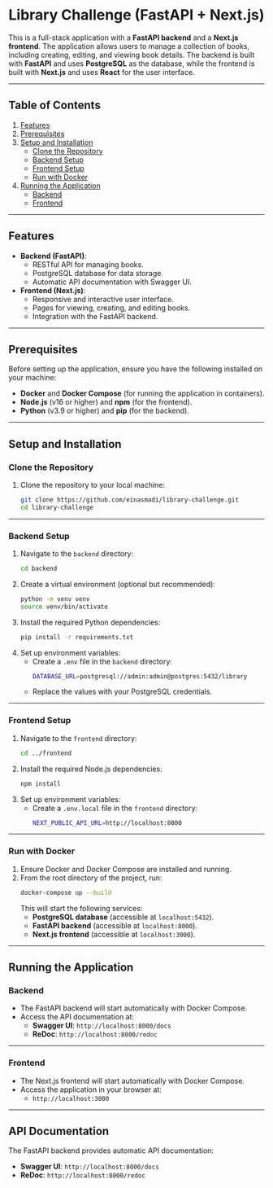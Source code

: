 # Library Challenge (FastAPI + Next.js)

This is a full-stack application with a **FastAPI backend** and a **Next.js frontend**. The application allows users to manage a collection of books, including creating, editing, and viewing book details. The backend is built with **FastAPI** and uses **PostgreSQL** as the database, while the frontend is built with **Next.js** and uses **React** for the user interface.

---

## **Table of Contents**
1. [Features](#features)
2. [Prerequisites](#prerequisites)
3. [Setup and Installation](#setup-and-installation)
   - [Clone the Repository](#clone-the-repository)
   - [Backend Setup](#backend-setup)
   - [Frontend Setup](#frontend-setup)
   - [Run with Docker](#run-with-docker)
4. [Running the Application](#running-the-application)
   - [Backend](#backend)
   - [Frontend](#frontend)

---

## **Features**
- **Backend (FastAPI)**:
  - RESTful API for managing books.
  - PostgreSQL database for data storage.
  - Automatic API documentation with Swagger UI.
- **Frontend (Next.js)**:
  - Responsive and interactive user interface.
  - Pages for viewing, creating, and editing books.
  - Integration with the FastAPI backend.

---

## **Prerequisites**
Before setting up the application, ensure you have the following installed on your machine:

- **Docker** and **Docker Compose** (for running the application in containers).
- **Node.js** (v16 or higher) and **npm** (for the frontend).
- **Python** (v3.9 or higher) and **pip** (for the backend).

---

## **Setup and Installation**

### **Clone the Repository**
1. Clone the repository to your local machine:
   ```bash
   git clone https://github.com/einasmadi/library-challenge.git
   cd library-challenge
   ```

---

### **Backend Setup**
1. Navigate to the `backend` directory:
   ```bash
   cd backend
   ```
2. Create a virtual environment (optional but recommended):
   ```bash
   python -m venv venv
   source venv/bin/activate
   ```
3. Install the required Python dependencies:
   ```bash
   pip install -r requirements.txt
   ```
4. Set up environment variables:
   - Create a `.env` file in the `backend` directory:
     ```bash
     DATABASE_URL=postgresql://admin:admin@postgres:5432/library
     ```
   - Replace the values with your PostgreSQL credentials.

---

### **Frontend Setup**
1. Navigate to the `frontend` directory:
   ```bash
   cd ../frontend
   ```
2. Install the required Node.js dependencies:
   ```bash
   npm install
   ```
3. Set up environment variables:
   - Create a `.env.local` file in the `frontend` directory:
     ```bash
     NEXT_PUBLIC_API_URL=http://localhost:8000
     ```

---

### **Run with Docker**
1. Ensure Docker and Docker Compose are installed and running.
2. From the root directory of the project, run:
   ```bash
   docker-compose up --build
   ```
   This will start the following services:
   - **PostgreSQL database** (accessible at `localhost:5432`).
   - **FastAPI backend** (accessible at `localhost:8000`).
   - **Next.js frontend** (accessible at `localhost:3000`).

---

## **Running the Application**

### **Backend**
- The FastAPI backend will start automatically with Docker Compose.
- Access the API documentation at:
  - **Swagger UI**: `http://localhost:8000/docs`
  - **ReDoc**: `http://localhost:8000/redoc`

---

### **Frontend**
- The Next.js frontend will start automatically with Docker Compose.
- Access the application in your browser at:
  - `http://localhost:3000`

---

## **API Documentation**
The FastAPI backend provides automatic API documentation:
- **Swagger UI**: `http://localhost:8000/docs`
- **ReDoc**: `http://localhost:8000/redoc`
